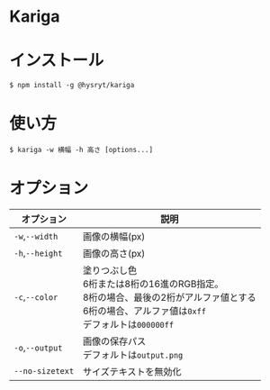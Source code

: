 Kariga
===

# インストール
```
$ npm install -g @hysryt/kariga
```


# 使い方
```
$ kariga -w 横幅 -h 高さ [options...]
```


# オプション
|オプション|説明|
|-|-|
|`-w`,`--width`|画像の横幅(px)|
|`-h`,`--height`|画像の高さ(px)|
|`-c`,`--color`|塗りつぶし色<br>6桁または8桁の16進のRGB指定。<br>8桁の場合、最後の2桁がアルファ値とする<br>6桁の場合、アルファ値は`0xff`<br>デフォルトは`000000ff`|
|`-o`,`--output`|画像の保存パス<br>デフォルトは`output.png`|
|`--no-sizetext`|サイズテキストを無効化|
